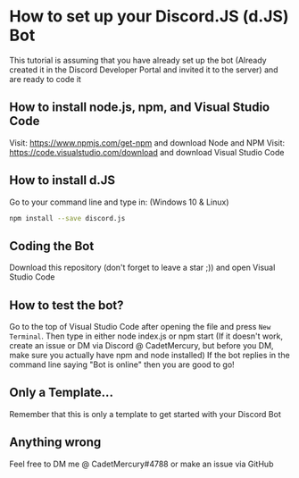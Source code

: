 # How to set up your Discord.JS (d.JS) Bot
This tutorial is assuming that you have already set up the bot (Already created it in the Discord Developer Portal and invited it to the server) and are ready to code it

## How to install node.js, npm, and Visual Studio Code
Visit: https://www.npmjs.com/get-npm and download Node and NPM
Visit: https://code.visualstudio.com/download and download Visual Studio Code

## How to install d.JS
Go to your command line and type in:
(Windows 10 & Linux)
```sh
npm install --save discord.js
```

## Coding the Bot
Download this repository (don't forget to leave a star ;)) and open Visual Studio Code

## How to test the bot?
Go to the top of Visual Studio Code after opening the file and press `New Terminal`. Then type in either node index.js or npm start (If it doesn't work, create an issue or DM via Discord @ CadetMercury, but before you DM, make sure you actually have npm and node installed)
If the bot replies in the command line saying "Bot is online" then you are good to go!

## Only a Template...
Remember that this is only a template to get started with your Discord Bot

## Anything wrong
Feel free to DM me @ CadetMercury#4788 or make an issue via GitHub
